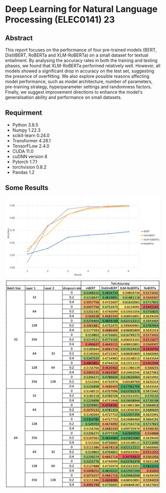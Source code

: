 # Deep Learning for Natural Language Processing (ELEC0141) 23

## Abstract
This report focuses on the performance of four pre-trained models (BERT, DistilBERT, RoBERTa and XLM-RoBERTa) on a small dataset for textual entailment. By analysing the accuracy rates in both the training and testing phases, we found that XLM-RoBERTa performed relatively well. However, all models showed a significant drop in accuracy on the test set, suggesting the presence of overfitting. We also explore possible reasons affecting model performance, such as model architecture, number of parameters, pre-training strategy, hyperparameter settings and randomness factors. Finally, we suggest improvement directions to enhance the model's generalisation ability and performance on small datasets.

## Requirment
- Python 3.8.5
- Numpy 1.22.3
- scikit-learn 0.24.0
- Transformer 4.28.1
- TensorFLow 2.4.0
- CUDA 11.0
- cuDNN version 8
- Pytorch 1.7.1
- torchvision 0.8.2
- Pandas 1.2

## Some Results
![Training Accuracy](fig/WX20230510-012050.png)
![Whole data](fig/WX20230510-011258.png)


